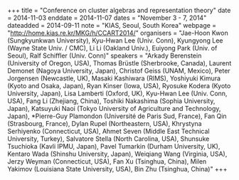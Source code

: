 +++
title = "Conference on cluster algebras and representation theory"
date = 2014-11-03
enddate = 2014-11-07
dates = "November 3 - 7, 2014"
dateadded = 2014-09-11
note = "KIAS, Seoul, South Korea"
webpage = "http://home.kias.re.kr/MKG/h/CCART2014/"
organisers = "Jae-Hoon Kwon (Sungkyunkwan University), Kyu-Hwan Lee (Univ. Conn), Kyungyong Lee (Wayne State Univ. / CMC), Li Li (Oakland Univ.), Euiyong Park (Univ. of Seoul), Ralf Schiffler (Univ. Conn)"
speakers = "Arkady Berenstein (University of Oregon, USA), Thomas Brüstle (Sherbrooke, Canada), Laurent Demonet (Nagoya University, Japan), Christof Geiss (UNAM, Mexico), Peter Jorgensen (Newcastle, UK), Masaki Kashiwara (RIMS), Yoshiyuki Kimura (Kyoto and Osaka, Japan), Ryan Kinser (Iowa, USA), Ryosuke Kodera (Kyoto University, Japan), Lisa Lamberti (Oxford, UK), Kyu-Hwan Lee (Univ. Conn, USA), Fang Li (Zhejiang, China), Toshiki Nakashima (Sophia University, Japan), Katsuyuki Naoi (Tokyo University of Agriculture and Technology, Japan), *Pierre-Guy Plamondon (Université de Paris Sud, France), Fan Qin (Strasbourg, France), Dylan Rupel (Northeastern, USA), Khrystyna Serhiyenko (Connecticut, USA), Ahmet Seven (Middle East Technical University, Turkey), Salvatore Stella (North Carolina, USA), Shunsuke Tsuchioka (Kavli IPMU, Japan), Pavel Tumarkin (Durham University, UK), Kentaro Wada (Shinshu University, Japan), Weiqiang Wang (Virginia, USA), Jerzy Weyman (Connecticut, USA), Fan Xu (Tsinghua, China), Milen Yakimov (Louisiana State University, USA), Bin Zhu (Tsinghua, China)"
+++
